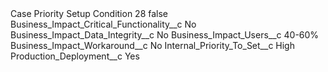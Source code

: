 <?xml version="1.0" encoding="UTF-8"?>
<CustomMetadata xmlns="http://soap.sforce.com/2006/04/metadata" xmlns:xsi="http://www.w3.org/2001/XMLSchema-instance" xmlns:xsd="http://www.w3.org/2001/XMLSchema">
    <label>Case Priority Setup Condition 28</label>
    <protected>false</protected>
    <values>
        <field>Business_Impact_Critical_Functionality__c</field>
        <value xsi:type="xsd:string">No</value>
    </values>
    <values>
        <field>Business_Impact_Data_Integrity__c</field>
        <value xsi:type="xsd:string">No</value>
    </values>
    <values>
        <field>Business_Impact_Users__c</field>
        <value xsi:type="xsd:string">40-60%</value>
    </values>
    <values>
        <field>Business_Impact_Workaround__c</field>
        <value xsi:type="xsd:string">No</value>
    </values>
    <values>
        <field>Internal_Priority_To_Set__c</field>
        <value xsi:type="xsd:string">High</value>
    </values>
    <values>
        <field>Production_Deployment__c</field>
        <value xsi:type="xsd:string">Yes</value>
    </values>
</CustomMetadata>
